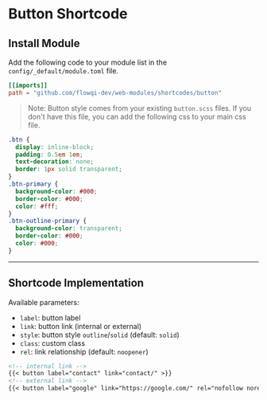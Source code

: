# Button Shortcode

## Install Module

Add the following code to your module list in the `config/_default/module.toml` file.

```toml
[[imports]]
path = "github.com/flowqi-dev/web-modules/shortcodes/button"
```

> Note: Button style comes from your existing `button.scss` files. If you don't have this file, you can add the following css to your main css file.

  ```css
  .btn {
    display: inline-block;
    padding: 0.5em 1em;
    text-decoration: none;
    border: 1px solid transparent;
  }
  .btn-primary {
    background-color: #000;
    border-color: #000;
    color: #fff;
  }
  .btn-outline-primary {
    background-color: transparent;
    border-color: #000;
    color: #000;
  }
  ```

<hr>

## Shortcode Implementation

Available parameters:

* `label`: button label
* `link`: button link (internal or external)
* `style`: button style `outline`/`solid` (default: `solid`)
* `class`: custom class
* `rel`: link relationship (default: `noopener`)

```md
<!-- internal link -->
{{< button label="contact" link="contact/" >}}
<!-- external link -->
{{< button label="google" link="https://google.com/" rel="nofollow noreferrer" >}}
```

